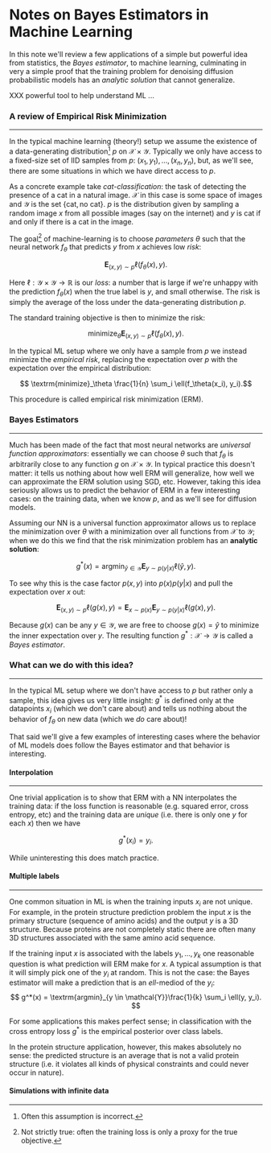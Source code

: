 # Notes on Bayes Estimators in Machine Learning

In this note we'll review a few applications of a simple but powerful idea from statistics, the *Bayes estimator*, to machine learning, culminating in very a simple proof that the training problem for denoising diffusion probabilistic models has an *analytic solution* that cannot generalize.

XXX powerful tool to help understand ML ...

### A review of Empirical Risk Minimization
---


In the typical machine learning (theory!) setup we assume the existence of a data-generating distribution[^1] $p$ on $\mathcal{X} \times \mathcal{Y}$. Typically we only have access to a fixed-size set of IID samples from $p$: $(x_1, y_1), \ldots, (x_n, y_n)$, but, as we'll see, there are some situations in which we have direct access to $p$.

As a concrete example take *cat-classification*: the task of detecting the presence of a cat in a natural image. $\mathcal{X}$ in this case is some space of images and $\mathcal{Y}$ is the set $\{\textrm{cat}, \textrm{no cat}\}$. $p$ is the distribution given by sampling a random image $x$ from all possible images (say on the internet) and $y$ is $\textrm{cat}$ if and only if there is a cat in the image.

The goal[^2] of machine-learning is to choose *parameters* $\theta$ such that the neural network $f_\theta$ that predicts $y$ from $x$ achieves low *risk*:

$$ \mathbf{E}_{(x,y) \sim p} \ell(f_\theta(x), y). $$

Here $\ell: \mathcal{Y} \times \mathcal{Y} \rightarrow \mathbb{R}$ is our *loss*: a number that is large if we're unhappy with the prediction $f_\theta(x)$ when the true label is $y$, and small otherwise. The risk is simply the average of the loss under the data-generating distribution $p$. 

The standard training objective is then to minimize the risk:

$$ \textrm{minimize}_\theta \mathbf{E}_{(x,y) \sim p} \ell(f_\theta(x), y).$$

In the typical ML setup where we only have a sample from $p$ we instead minimize the *empirical risk*, replacing the expectation over $p$ with the expectation over the empirical distribution:

$$ \textrm{minimize}_\theta \frac{1}{n} \sum_i \ell(f_\theta(x_i), y_i).$$

This procedure is called empirical risk minimization (ERM).

### Bayes Estimators
---


Much has been made of the fact that most neural networks are *universal function approximators*: essentially we can choose $\theta$ such that $f_\theta$ is arbitrarily close to any function $g$ on $\mathcal{X} \times \mathcal{Y}$. In typical practice this doesn't matter: it tells us nothing about how well ERM will generalize, how well we can approximate the ERM solution using SGD, etc. However, taking this idea seriously allows us to predict the behavior of ERM in a few interesting cases: on the training data, when we know $p$, and as we'll see for diffusion models.

Assuming our NN is a universal function approximator allows us to replace the minimization over $\theta$ with a minimization over all functions from $\mathcal{X}$ to $\mathcal{Y}$; when we do this we find that the risk minimization problem has an __analytic solution__:

$$ g^*(x) = \textrm{argmin}_{\hat{y} \in \mathcal{Y}} \mathbf{E}_{y \sim p (y | x)} \ell(\hat{y}, y). $$

To see why this is the case factor $p(x,y)$ into $p(x) p(y | x)$ and pull the expectation over $x$ out:

$$ \mathbf{E}_{(x,y) \sim p} \ell(g(x), y) = \mathbf{E}_{x \sim p(x)} \mathbf{E}_{y \sim p(y | x)} \ell(g(x), y). $$

Because $g(x)$ can be any $y \in \mathcal{Y}$, we are free to choose $g(x) = \hat{y}$ to minimize the inner expectation over $y$.
The resulting function $g^* : \mathcal{X} \rightarrow \mathcal{Y}$ is called a *Bayes estimator*.


### What can we do with this idea?
---


In the typical ML setup where we don't have access to $p$ but rather only a sample, this idea gives us very little insight: $g^*$ is defined only at the datapoints $x_i$ (which we don't care about) and tells us nothing about the behavior of $f_\theta$ on new data (which we *do* care about)!

That said we'll give a few examples of interesting cases where the behavior of ML models does follow the Bayes estimator and that behavior is interesting.

#### Interpolation
---

One trivial application is to show that ERM with a NN interpolates the training data: if the loss function is reasonable (e.g. squared error, cross entropy, etc) and the training data are *unique* (i.e. there is only one $y$ for each $x$) then we have 

$$ g^*(x_i) = y_i.$$

While uninteresting this does match practice. 

#### Multiple labels
---

One common situation in ML is when the training inputs $x_i$ are not unique. 
For example, in the protein structure prediction problem the input $x$ is the primary structure (sequence of amino acids) and the output $y$ is a 3D structure. Because proteins are not completely static there are often many 3D structures associated with the same amino acid sequence.

If the training input $x$ is associated with the labels $y_1, \ldots, y_k$ one reasonable question is what prediction will ERM make for $x$. A typical assumption is that it will simply pick one of the $y_i$ at random. This is not the case: the Bayes estimator will make a prediction that is an $ell$-mediod of the $y_i$:
    $$ g^*(x) = \textrm{argmin}_{y \in \mathcal{Y}}\frac{1}{k} \sum_i \ell(y, y_i). $$

For some applications this makes perfect sense; in classification with the cross entropy loss $g^*$ is the empirical posterior over class labels.

In the protein structure application, however, this makes absolutely no sense: the predicted structure is an average that is not a valid protein structure (i.e. it violates all kinds of physical constraints and could never occur in nature). 

#### Simulations with infinite data



[^1]: Often this assumption is incorrect.

[^2]: Not strictly true: often the training loss is only a proxy for the true objective.